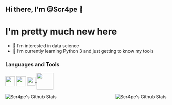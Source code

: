 ## Hi there, I'm @Scr4pe 👋

# I'm pretty much new here
- 👀 I’m interested in data science
- 🌱 I’m currently learning Python 3 and just getting to know my tools

### Languages and Tools



<a href = "https://www.python.org/downloads/"> <img src="https://www.python.org/static/opengraph-icon-200x200.png" align="center" width="30px"><a/>
<a><img src="https://upload.wikimedia.org/wikipedia/commons/thumb/4/48/Markdown-mark.svg/208px-Markdown-mark.svg.png" align="center" width="30px"> <a/>
<a href = "https://code.visualstudio.com/"> <img src="https://upload.wikimedia.org/wikipedia/commons/1/1c/Visual_Studio_Code_1.35_icon.png" align="center" width="26px"> <a/>
<a href = "https://docs.anaconda.com/anaconda/install/"> <img src="https://upload.wikimedia.org/wikipedia/en/c/cd/Anaconda_Logo.png" align="center" width="52px"> <a/>

<a><img align="left" alt="Scr4pe's Github Stats" src="https://github-readme-stats.vercel.app/api?username=Scr4pe&show_icons=true&hide_border=true&theme=merko" /><a/>

<a><img align="right" alt="Scr4pe's Github Stats" src="https://github-readme-stats.vercel.app/api/top-langs/?username=Scr4pe&layout=compact&theme=merko&hide_border=true" /><a/>

<!---
Scr4pe/Scr4pe is a ✨ special ✨ repository because its `README.md` (this file) appears on your GitHub profile.
You can click the Preview link to take a look at your changes.
--->
